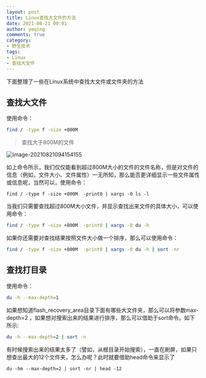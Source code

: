 ```yaml
---
layout: post
title: Linux查找大文件的方法
date: 2021-08-21 00:01
author: yeqing
comments: true
category:
- 野生技术
tags:
- Linux
- 查找大文件
---
```


下面整理了一些在Linux系统中查找大文件或文件夹的方法

## 查找大文件

使用命令：

```bash
find / -type f -size +800M
```

> 查找大于800M的文件

![image-20210821094154155](../assets/images/image-20210821094154155.png)

如上命令所示，我们仅仅能看到超过800M大小的文件的文件名称，但是对文件的信息（例如，文件大小、文件属性）一无所知，那么能否更详细显示一些文件属性或信息呢，当然可以，使用命令：

```bsah
find / -type f -size +800M  -print0 | xargs -0 ls -l
```

当我们只需要查找超过800M大小文件，并显示查找出来文件的具体大小，可以使用命令：

```bash
find / -type f -size +800M  -print0 | xargs -0 du -h
```

如果你还需要对查找结果按照文件大小做一个排序，那么可以使用命令：

```bash
find / -type f -size +800M  -print0 | xargs -0 du -h | sort -nr
```

##  查找打目录

使用命令：

```bash
du -h --max-depth=1
```

如果想知道flash_recovery_area目录下面有哪些大文件夹，那么可以将参数max-depth=2 ，如果想对搜索出来的结果进行排序，那么可以借助于sort命令。如下所示:

```bash
du -h --max-depth=2 | sort -n
```

有时候搜索出来的结果太多了（譬如，从根目录开始搜索），一直在刷屏，如果只想查出最大的12个文件夹，怎么办呢？此时就要借助head命令来显示了

```bahs
du -hm --max-depth=2 | sort -nr | head -12
```

